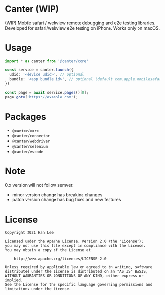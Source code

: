 # Canter (WIP)
(WIP) Mobile safari / webview remote debugging and e2e testing libraries.
Developed for safari/webview e2e testing on iPhone.
Works only on macOS.

# Usage
```ts
import * as canter from '@canter/core'

const service = canter.launch({
  udid: '<device udid>', // optional
  bundle: '<app bundle id>', // optional (default com.apple.mobilesafari)
})

const page = await service.pages()[0];
page.goto('https://example.com');
```

# Packages
- `@canter/core`
- `@canter/connector`
- `@canter/webdriver`
- `@canter/selenium`
- `@canter/vscode`

# Note
0.x version will not follow semver.
- minor version change has breaking changes
- patch version change has bug fixes and new features 

# License
```
Copyright 2021 Han Lee

Licensed under the Apache License, Version 2.0 (the "License");
you may not use this file except in compliance with the License.
You may obtain a copy of the License at

    http://www.apache.org/licenses/LICENSE-2.0

Unless required by applicable law or agreed to in writing, software
distributed under the License is distributed on an "AS IS" BASIS,
WITHOUT WARRANTIES OR CONDITIONS OF ANY KIND, either express or implied.
See the License for the specific language governing permissions and
limitations under the License.
```
